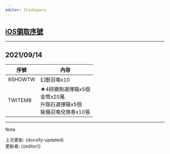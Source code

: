 ```yaml
---
editor: Itsukipuru
---
```


## [iOS領取序號](https://couponweb.netmarble.com/coupon/ennt/1324)

---

## 2021/09/14 <!-- {docsify-ignore} -->

| 序號    | 內容                                                                       |
| ------- | -------------------------------------------------------------------------- |
| 9SHOWTW | 幻獸召喚x10                                                                |
| TWITEMB | ★4研磨劑選擇箱x5個<br>金幣x20萬<br>升階石選擇箱x5個<br>裝備召喚兌換券x10張 |

---  

> [!NOTE]
> 上次更新: {docsify-updated}   
> 更新者: {{editor}}
